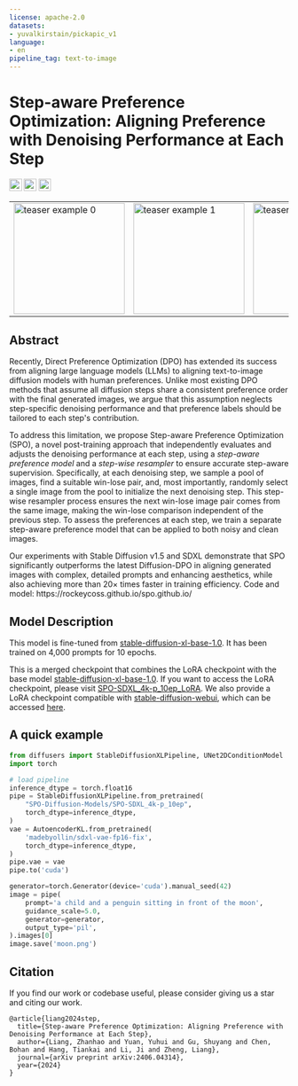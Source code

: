 ```yaml
---
license: apache-2.0
datasets:
- yuvalkirstain/pickapic_v1
language:
- en
pipeline_tag: text-to-image
---
```

# Step-aware Preference Optimization: Aligning Preference with Denoising Performance at Each Step

<a href="https://arxiv.org/abs/2406.04314"><img src="https://img.shields.io/badge/Paper-arXiv-red?style=for-the-badge" height=22.5></a>
<a href="https://github.com/RockeyCoss/SPO"><img src="https://img.shields.io/badge/Gihub-Code-succees?style=for-the-badge&logo=GitHub" height=22.5></a>
<a href="https://rockeycoss.github.io/spo.github.io/"><img src="https://img.shields.io/badge/Project-Page-blue?style=for-the-badge" height=22.5></a>

<table>
  <tr>
    <td><img src="assets/imgs/0.png" alt="teaser example 0" width="200"/></td>
    <td><img src="assets/imgs/1.png" alt="teaser example 1" width="200"/></td>
    <td><img src="assets/imgs/2.png" alt="teaser example 2" width="200"/></td>
    <td><img src="assets/imgs/3.png" alt="teaser example 3" width="200"/></td>
  </tr>
</table>

## Abstract
<p>
Recently, Direct Preference Optimization (DPO) has extended its success from aligning large language models (LLMs) to aligning text-to-image diffusion models with human preferences.
Unlike most existing DPO methods that assume all diffusion steps share a consistent preference order with the final generated images, we argue that this assumption neglects step-specific denoising performance and that preference labels should be tailored to each step's contribution.
</p>
<p> 
To address this limitation, we propose Step-aware Preference Optimization (SPO), a novel post-training approach that independently evaluates and adjusts the denoising performance at each step, using a <em>step-aware preference model</em> and a <em>step-wise resampler</em> to ensure accurate step-aware supervision.
Specifically, at each denoising step, we sample a pool of images, find a suitable win-lose pair, and, most importantly, randomly select a single image from the pool to initialize the next denoising step. This step-wise resampler process ensures the next win-lose image pair comes from the same image, making the win-lose comparison independent of the previous step. To assess the preferences at each step, we train a separate step-aware preference model that can be applied to both noisy and clean images.
</p> 
<p>
Our experiments with Stable Diffusion v1.5 and SDXL demonstrate that SPO significantly outperforms the latest Diffusion-DPO in aligning generated images with complex, detailed prompts and enhancing aesthetics, while also achieving more than 20&times; times faster in training efficiency. Code and model: <a ref="https://rockeycoss.github.io/spo.github.io/">https://rockeycoss.github.io/spo.github.io/</a>
</p>

## Model Description

This model is fine-tuned from [stable-diffusion-xl-base-1.0](https://huggingface.co/stabilityai/stable-diffusion-xl-base-1.0). It has been trained on 4,000 prompts for 10 epochs.

This is a merged checkpoint that combines the LoRA checkpoint with the base model [stable-diffusion-xl-base-1.0](https://huggingface.co/stabilityai/stable-diffusion-xl-base-1.0). If you want to access the LoRA checkpoint, please visit [SPO-SDXL_4k-p_10ep_LoRA](https://huggingface.co/SPO-Diffusion-Models/SPO-SDXL_4k-p_10ep_LoRA). We also provide a LoRA checkpoint compatible with [stable-diffusion-webui](https://github.com/AUTOMATIC1111/stable-diffusion-webui), which can be accessed [here](https://civitai.com/models/510261?modelVersionId=567119).


## A quick example
```python
from diffusers import StableDiffusionXLPipeline, UNet2DConditionModel
import torch

# load pipeline
inference_dtype = torch.float16
pipe = StableDiffusionXLPipeline.from_pretrained(
    "SPO-Diffusion-Models/SPO-SDXL_4k-p_10ep", 
    torch_dtype=inference_dtype,
)
vae = AutoencoderKL.from_pretrained(
    'madebyollin/sdxl-vae-fp16-fix',
    torch_dtype=inference_dtype,
)
pipe.vae = vae
pipe.to('cuda')

generator=torch.Generator(device='cuda').manual_seed(42)
image = pipe(
    prompt='a child and a penguin sitting in front of the moon',
    guidance_scale=5.0,
    generator=generator,
    output_type='pil',
).images[0]
image.save('moon.png')
```

## Citation
If you find our work or codebase useful, please consider giving us a star and citing our work.
```
@article{liang2024step,
  title={Step-aware Preference Optimization: Aligning Preference with Denoising Performance at Each Step},
  author={Liang, Zhanhao and Yuan, Yuhui and Gu, Shuyang and Chen, Bohan and Hang, Tiankai and Li, Ji and Zheng, Liang},
  journal={arXiv preprint arXiv:2406.04314},
  year={2024}
}
```